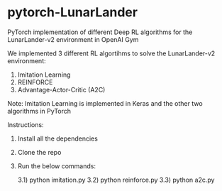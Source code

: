 # pytorch-LunarLander
PyTorch implementation of different Deep RL algorithms for the LunarLander-v2 environment in OpenAI Gym

We implemented 3 different RL algortihms to solve the LunarLander-v2 environment:
1) Imitation Learning
2) REINFORCE
3) Advantage-Actor-Critic (A2C)

Note: Imitation Learning is implemented in Keras and the other two algorithms in PyTorch

Instructions:
1) Install all the dependencies  
2) Clone the repo
3) Run the below commands:

     3.1) python imitation.py
     3.2) python reinforce.py
     3.3) python a2c.py
